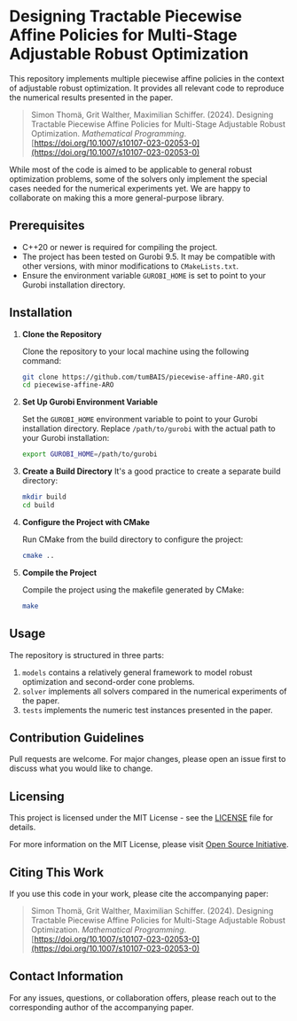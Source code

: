 # Designing Tractable Piecewise Affine Policies for Multi-Stage Adjustable Robust Optimization

This repository implements multiple piecewise affine policies in the context of adjustable robust optimization.
It provides all relevant code to reproduce the numerical results presented in the paper.

> Simon Thomä, Grit Walther, Maximilian Schiffer. (2024).
> Designing Tractable Piecewise Affine Policies for Multi-Stage Adjustable Robust Optimization.
> *Mathematical Programming*. [https://doi.org/10.1007/s10107-023-02053-0](https://doi.org/10.1007/s10107-023-02053-0)

While most of the code is aimed to be applicable to general robust optimization problems,
some of the solvers only implement the special cases needed for the numerical experiments yet.
We are happy to collaborate on making this a more general-purpose library.

## Prerequisites

- C++20 or newer is required for compiling the project.
- The project has been tested on Gurobi 9.5. It may be compatible with other versions, with minor modifications to `CMakeLists.txt`.
- Ensure the environment variable `GUROBI_HOME` is set to point to your Gurobi installation directory.

## Installation

1. **Clone the Repository**

   Clone the repository to your local machine using the following command:

   ```bash
   git clone https://github.com/tumBAIS/piecewise-affine-ARO.git
   cd piecewise-affine-ARO
   ```

2. **Set Up Gurobi Environment Variable**

   Set the `GUROBI_HOME` environment variable to point to your Gurobi installation directory.
   Replace `/path/to/gurobi` with the actual path to your Gurobi installation:

    ```bash
   export GUROBI_HOME=/path/to/gurobi
   ```

3. **Create a Build Directory**
   It's a good practice to create a separate build directory:
    ```bash
   mkdir build
    cd build
   ```

4. **Configure the Project with CMake**

   Run CMake from the build directory to configure the project:

    ```bash
    cmake ..
    ```

5. **Compile the Project**

   Compile the project using the makefile generated by CMake:

    ```bash
    make
    ```

## Usage

The repository is structured in three parts:
1. `models` contains a relatively general framework to model robust optimization and second-order cone problems.
2. `solver` implements all solvers compared in the numerical experiments of the paper.
3. `tests` implements the numeric test instances presented in the paper.

## Contribution Guidelines

Pull requests are welcome. For major changes, please open an issue first to discuss what you would like to change.

## Licensing

This project is licensed under the MIT License - see the [LICENSE](LICENSE) file for details.

For more information on the MIT License, please visit [Open Source Initiative](https://opensource.org/licenses/MIT).
## Citing This Work

If you use this code in your work, please cite the accompanying paper:
> Simon Thomä, Grit Walther, Maximilian Schiffer. (2024).
> Designing Tractable Piecewise Affine Policies for Multi-Stage Adjustable Robust Optimization.
> *Mathematical Programming*. [https://doi.org/10.1007/s10107-023-02053-0](https://doi.org/10.1007/s10107-023-02053-0)

## Contact Information

For any issues, questions, or collaboration offers,
please reach out to the corresponding author of the accompanying paper.